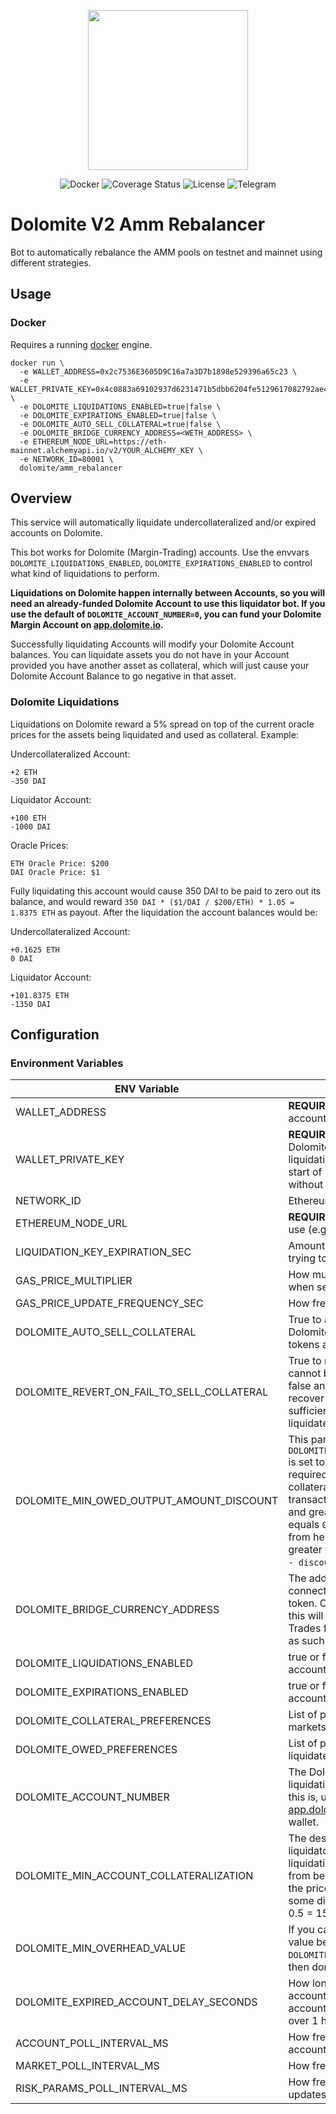<p align="center"><img src="https://dolomite.io/assets/img/logo.png" width="256" /></p>

<div align="center">
  <a href='https://hub.docker.com/r/dolomiteprotocol/amm-rebalancer' style="text-decoration:none;">
    <img src='https://img.shields.io/badge/docker-container-blue.svg?longCache=true' alt='Docker' />
  </a>
  <a href='https://coveralls.io/github/dolomite-exchange/amm-rebalancer' style="text-decoration:none;">
    <img src='https://coveralls.io/repos/github/dolomite-exchange/amm-rebalancer/badge.svg?t=toKMwT' alt='Coverage Status' />
  </a>
  <a href='https://github.com/dolomite-exchange/dolomite-margin/blob/master/LICENSE' style="text-decoration:none;">
    <img src='https://img.shields.io/github/license/dolomite-exchange/dolomite-margin.svg?longCache=true' alt='License' />
  </a>
  <a href='https://t.me/dolomite_official' style="text-decoration:none;">
    <img src='https://img.shields.io/badge/chat-on%20telegram-9cf.svg?longCache=true' alt='Telegram' />
  </a>
</div>

# Dolomite V2 Amm Rebalancer

Bot to automatically rebalance the AMM pools on testnet and mainnet using different strategies.

## Usage

### Docker

Requires a running [docker](https://docker.com) engine.

```
docker run \
  -e WALLET_ADDRESS=0x2c7536E3605D9C16a7a3D7b1898e529396a65c23 \
  -e WALLET_PRIVATE_KEY=0x4c0883a69102937d6231471b5dbb6204fe5129617082792ae468d01a3f362318 \
  -e DOLOMITE_LIQUIDATIONS_ENABLED=true|false \
  -e DOLOMITE_EXPIRATIONS_ENABLED=true|false \
  -e DOLOMITE_AUTO_SELL_COLLATERAL=true|false \
  -e DOLOMITE_BRIDGE_CURRENCY_ADDRESS=<WETH_ADDRESS> \
  -e ETHEREUM_NODE_URL=https://eth-mainnet.alchemyapi.io/v2/YOUR_ALCHEMY_KEY \
  -e NETWORK_ID=80001 \
  dolomite/amm_rebalancer
```

## Overview

This service will automatically liquidate undercollateralized and/or expired accounts on Dolomite.

This bot works for Dolomite (Margin-Trading) accounts. Use the envvars `DOLOMITE_LIQUIDATIONS_ENABLED`, 
`DOLOMITE_EXPIRATIONS_ENABLED` to control what kind of liquidations to perform.

**Liquidations on Dolomite happen internally between Accounts, so you will need an already-funded Dolomite Account to 
use this liquidator bot. If you use the default of `DOLOMITE_ACCOUNT_NUMBER=0`, you can fund your Dolomite Margin
Account on [app.dolomite.io](https://app.dolomite.io).**

Successfully liquidating Accounts will modify your Dolomite Account balances. You can liquidate assets you do not have 
in your Account provided you have another asset as collateral, which will just cause your Dolomite Account Balance to 
go negative in that asset.

### Dolomite Liquidations
Liquidations on Dolomite reward a 5% spread on top of the current oracle prices for the assets being liquidated and 
used as collateral. Example:

Undercollateralized Account:
```
+2 ETH
-350 DAI
```

Liquidator Account:
```
+100 ETH
-1000 DAI
```

Oracle Prices:
```
ETH Oracle Price: $200
DAI Oracle Price: $1
```

Fully liquidating this account would cause 350 DAI to be paid to zero out its balance, and would reward 
`350 DAI * ($1/DAI / $200/ETH) * 1.05 = 1.8375 ETH` as payout. After the liquidation the account balances would be:


Undercollateralized Account:
```
+0.1625 ETH
0 DAI
```

Liquidator Account:
```
+101.8375 ETH
-1350 DAI
```

## Configuration

### Environment Variables

|   ENV Variable                                |   Description                                                     |
|-----------------------------------------------|-------------------------------------------------------------------|
|   WALLET_ADDRESS                              |   **REQUIRED** Ethereum address of the Dolomite account owner that will do the liquidations
|   WALLET_PRIVATE_KEY                          |   **REQUIRED** Ethereum private key the Dolomite account owner that will do the liquidations. Make sure that "0x" is at the start of it (MetaMask exports private keys without it).
|   NETWORK_ID                                  |   Ethereum Network ID
|   ETHEREUM_NODE_URL                           |   **REQUIRED** The URL of the Ethereum node to use (e.g. an [Alchemy](https://alchemy.com/?r=99314874-10ab-44f3-9070-9abd86f4388d) or [Infura](https://infura.io/) endpoint)
|   LIQUIDATION_KEY_EXPIRATION_SEC              |   Amount of time in seconds to wait before trying to liquidate the same account again
|   GAS_PRICE_MULTIPLIER                        |   How much to multiply the `fast` gas price by when sending transactions
|   GAS_PRICE_UPDATE_FREQUENCY_SEC              |   How frequently to update the gas price
|   DOLOMITE_AUTO_SELL_COLLATERAL               |   True to automatically sell collateral on Dolomite to repay debt, holding on to excess tokens as 
|   DOLOMITE_REVERT_ON_FAIL_TO_SELL_COLLATERAL  |   True to revert the liquidation if the collateral cannot be sold to pay off the debt. If set to false and collateral cannot be liquidated to recover debt, the user will need to maintain sufficient collateralization to prevent being liquidated. 
|   DOLOMITE_MIN_OWED_OUTPUT_AMOUNT_DISCOUNT    |   This parameter is only used if `DOLOMITE_REVERT_ON_FAIL_TO_SELL_COLLATERAL` is set to `false`. A discount to apply on the required output of the trade (from held collateral to owed balance), or else the transaction reverts. Must be less than `1.00` and greater than or equal to `0`. If this value equals `0.05`, the `minOutputAmount` of the trade from held amount to owed amount must be greater than or equal to `owedBalance * (1.00 - discount)`.
|   DOLOMITE_BRIDGE_CURRENCY_ADDRESS            |   The address of the bridge currency used as connecting asset to sell collateral for the debt token. On most Ethereum-based networks, this will be the WETH address. Meaning, Trades from LRC --> USDC are instead routed as such LRC --> WETH --> USDC.  
|   DOLOMITE_LIQUIDATIONS_ENABLED               |   true or false - whether to liquidate Dolomite accounts (true by default)
|   DOLOMITE_EXPIRATIONS_ENABLED                |   true or false - whether to liquidate expired accounts (false by default)
|   DOLOMITE_COLLATERAL_PREFERENCES             |   List of preferences for which collateral markets to receive first when liquidating
|   DOLOMITE_OWED_PREFERENCES                   |   List of preferences for which markets to liquidate first on an account when liquidating
|   DOLOMITE_ACCOUNT_NUMBER                     |   The Dolomite account number to use for the liquidating account. If you're not sure what this is, use 0. This will show up on [app.dolomite.io](https://app.dolomite.io) if you connect with the same wallet.
|   DOLOMITE_MIN_ACCOUNT_COLLATERALIZATION      |   The desired minimum collateralization of the liquidator account after completing a liquidation. Prevents the liquidator account from being at risk of being liquidated itself if the price of assets continues to move in some direction. Higher values are safer. e.g. 0.5 = 150% collateralization
|   DOLOMITE_MIN_OVERHEAD_VALUE                 |   If you can liquidate less than this amount of value before hitting `DOLOMITE_MIN_ACCOUNT_COLLATERALIZATION`, then don't liquidate. (1 USD = 1e36)
|   DOLOMITE_EXPIRED_ACCOUNT_DELAY_SECONDS      |   How long to wait before liquidating expired accounts. The spread for liquidating expired accounts ramps up linearly from 0% to 5% over 1 hour.
|   ACCOUNT_POLL_INTERVAL_MS                    |   How frequently to poll for liquidatable accounts
|   MARKET_POLL_INTERVAL_MS                     |   How frequently to poll for market updates
|   RISK_PARAMS_POLL_INTERVAL_MS                |   How frequently to poll for risk params updates
